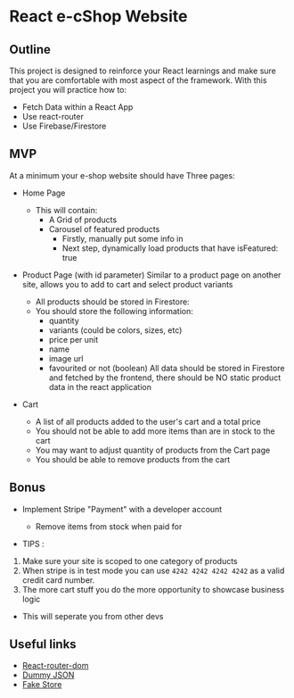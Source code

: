 # React e-cShop Website

## Outline

This project is designed to reinforce your React learnings and make sure that you are comfortable with most aspect of the framework.
With this project you will practice how to:

- Fetch Data within a React App
- Use react-router
- Use Firebase/Firestore

## MVP

At a minimum your e-shop website should have Three pages:

- Home Page

  - This will contain:
    - A Grid of products
    - Carousel of featured products
      - Firstly, manually put some info in
      - Next step, dynamically load products that have isFeatured: true

- Product Page (with id parameter) Similar to a product page on another site, allows you to add to cart and select product variants

  - All products should be stored in Firestore:
  - You should store the following information:
    - quantity
    - variants (could be colors, sizes, etc)
    - price per unit
    - name
    - image url
    - favourited or not (boolean)
      All data should be stored in Firestore and fetched by the frontend, there should be NO static product data in the react application

- Cart
  - A list of all products added to the user's cart and a total price
  - You should not be able to add more items than are in stock to the cart
  - You may want to adjust quantity of products from the Cart page
  - You should be able to remove products from the cart

## Bonus

- Implement Stripe "Payment" with a developer account

  - Remove items from stock when paid for

- TIPS :

1. Make sure your site is scoped to one category of products
2. When stripe is in test mode you can use `4242 4242 4242 4242` as a valid credit card number.
3. The more cart stuff you do the more opportunity to showcase business logic

- This will seperate you from other devs

## Useful links

- [React-router-dom](https://reactrouter.com/docs/en/v6/getting-started/overview)
- [Dummy JSON](https://dummyjson.com/)
- [Fake Store](https://fakestoreapi.com/)

